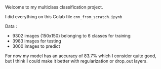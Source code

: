 Welcome to my multiclass classification project.

I did everything on this Colab file `cnn_from_scratch.ipynb`

Data :
- 9302 images (150x150) belonging to 6 classes for training
- 3983 images for testing
- 3000 images to predict

For now my model has an accuracy of 83.7% which I consider quite good, 
but I think I could make it better with regularization or drop_out layers.
